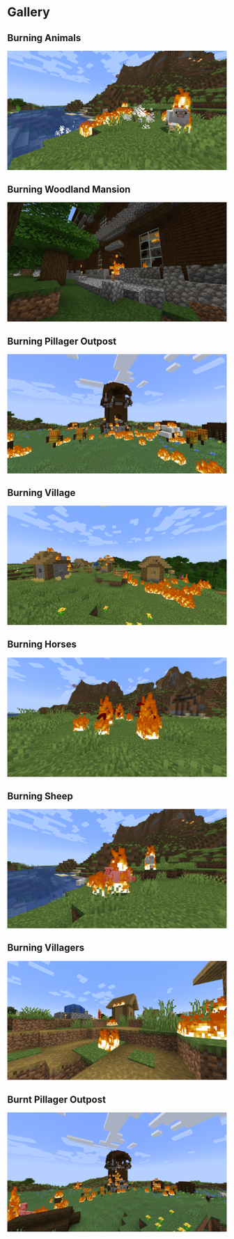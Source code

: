 # Gallery

## Burning Animals

![Burning animals][burning-animals]

## Burning Woodland Mansion

![Burning woodland mansion][burning-mansion]

## Burning Pillager Outpost

![Burning pillager outpost][burning-outpost]

## Burning Village

![Burning village][burning-village]

## Burning Horses

![Burning horses][burning-horses]

## Burning Sheep

![Burning sheep][burning-sheep]

## Burning Villagers

![Burning villagers][burning-villagers]

## Burnt Pillager Outpost

![Burnt pillager outpost][burnt-outpost]

<!-- Link aliases -->

[burning-animals]: ./assets/images/screenshots/inflamity/Burning%20Animals.png
[burning-mansion]: ./assets/images/screenshots/inflamity/Burning%20Woodland%20Mansion.png
[burning-outpost]: ./assets/images/screenshots/inflamity/Burning%20Pillager%20Outpost.png
[burning-village]: ./assets/images/screenshots/inflamity/Burning%20Village.png
[burning-horses]: ./assets/images/screenshots/inflamity/Burning%20Horses.png
[burning-sheep]: ./assets/images/screenshots/inflamity/Burning%20Sheep.png
[burning-villagers]: ./assets/images/screenshots/inflamity/Burning%20Villagers.png
[burnt-outpost]: ./assets/images/screenshots/inflamity/Burnt%20Pillager%20Outpost.png
